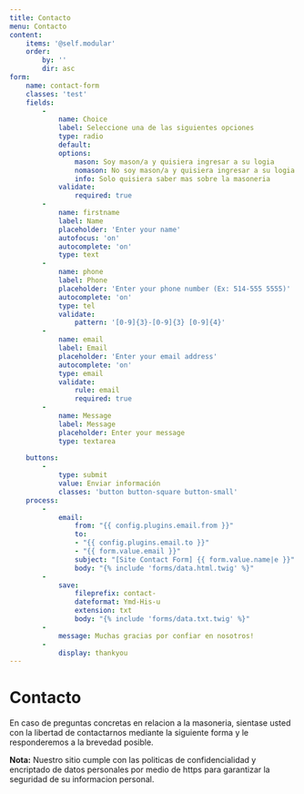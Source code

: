 ```yaml
---
title: Contacto
menu: Contacto
content:
    items: '@self.modular'
    order:
        by: ''
        dir: asc
form:
    name: contact-form
    classes: 'test'
    fields:
        -   
            name: Choice
            label: Seleccione una de las siguientes opciones
            type: radio
            default: 
            options:
                mason: Soy mason/a y quisiera ingresar a su logia
                nomason: No soy mason/a y quisiera ingresar a su logia
                info: Solo quisiera saber mas sobre la masoneria
            validate:
                required: true
        -
            name: firstname
            label: Name
            placeholder: 'Enter your name'
            autofocus: 'on'
            autocomplete: 'on'
            type: text
        -
            name: phone
            label: Phone
            placeholder: 'Enter your phone number (Ex: 514-555 5555)'
            autocomplete: 'on'
            type: tel
            validate:
                pattern: '[0-9]{3}-[0-9]{3} [0-9]{4}'
        -
            name: email
            label: Email
            placeholder: 'Enter your email address'
            autocomplete: 'on'
            type: email
            validate:
                rule: email
                required: true
        -
            name: Message
            label: Message
            placeholder: Enter your message
            type: textarea
         
    buttons:
        -
            type: submit
            value: Enviar información
            classes: 'button button-square button-small'
    process:
        -
            email:
                from: "{{ config.plugins.email.from }}"
                to:
                - "{{ config.plugins.email.to }}"
                - "{{ form.value.email }}"
                subject: "[Site Contact Form] {{ form.value.name|e }}"
                body: "{% include 'forms/data.html.twig' %}"
        -
            save:
                fileprefix: contact-
                dateformat: Ymd-His-u
                extension: txt
                body: "{% include 'forms/data.txt.twig' %}"
        -
            message: Muchas gracias por confiar en nosotros!
        -
            display: thankyou
---
```


# Contacto

En caso de preguntas concretas en relacion a la masoneria, sientase usted con la libertad de contactarnos mediante la siguiente forma y le responderemos a la brevedad posible. 

**Nota:** Nuestro sitio cumple con las politicas de confidencialidad y encriptado de datos personales por medio de https para garantizar la seguridad de su informacion personal. 